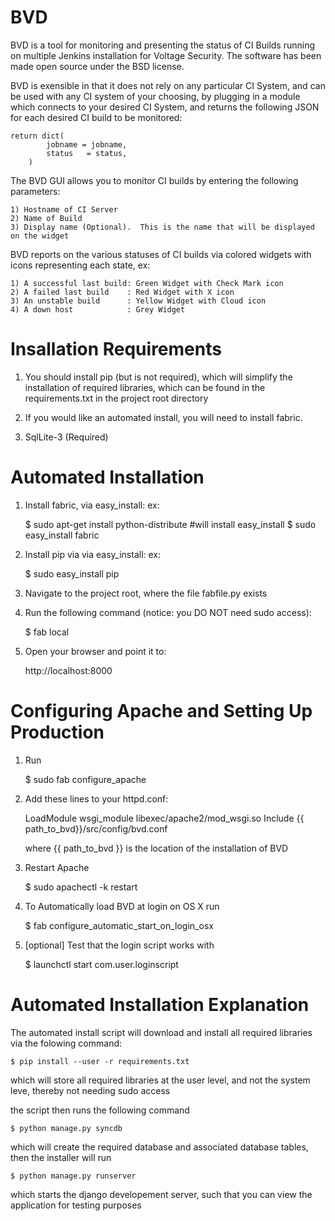 BVD
==========

BVD is a tool for monitoring and presenting the status of CI Builds running on multiple Jenkins installation for Voltage Security.  The software has been made open source under the BSD license.

BVD is exensible in that it does not rely on any particular CI System, and can be used with any CI system of your choosing, by plugging in a module which connects to your desired CI System, and returns the following JSON for each desired CI build to be monitored:

    return dict(
            jobname = jobname,
            status   = status,
        )

The BVD GUI allows you to monitor CI builds by entering the following parameters:

    1) Hostname of CI Server
    2) Name of Build
    3) Display name (Optional).  This is the name that will be displayed on the widget

BVD reports on the various statuses of CI builds via colored widgets with icons representing each state, ex:

    1) A successful last build: Green Widget with Check Mark icon
    2) A failed last build    : Red Widget with X icon
    3) An unstable build      : Yellow Widget with Cloud icon
    4) A down host            : Grey Widget

Insallation Requirements
========================

1) You should install pip (but is not required), which will simplify the installation of required libraries, which can be found in the requirements.txt in the project root directory

2) If you would like an automated install, you will need to install fabric.

3) SqlLite-3 (Required)


Automated Installation
======================

1) Install fabric, via easy_install: ex: 

    $ sudo apt-get install python-distribute #will install easy_install 
    $ sudo easy_install fabric


2) Install pip via via easy_install: ex: 

    $ sudo easy_install pip

3) Navigate to the project root, where the file fabfile.py exists

4) Run the following command (notice: you DO NOT need sudo access): 

    $ fab local

5) Open your browser and point it to: 
    
    http://localhost:8000

Configuring Apache and Setting Up Production
============================================

1) Run

    $ sudo fab configure_apache

2) Add these lines to your httpd.conf:

    LoadModule wsgi_module libexec/apache2/mod_wsgi.so
    Include {{ path_to_bvd}}/src/config/bvd.conf
    
    where {{ path_to_bvd }} is the location of the installation of BVD

3) Restart Apache

    $ sudo apachectl -k restart

4) To Automatically load BVD at login on OS X run

    $ fab configure_automatic_start_on_login_osx

5) [optional] Test that the login script works with

    $ launchctl start com.user.loginscript

Automated Installation Explanation
==================================

The automated install script will download and install all required libraries via the folowing command:

    $ pip install --user -r requirements.txt

which will store all required libraries at the user level, and not the system leve, thereby not needing sudo access

the script then runs the following command

    $ python manage.py syncdb

which will create the required database and associated database tables, then the installer will run

    $ python manage.py runserver

which starts the django developement server, such that you can view the application for testing purposes



